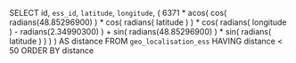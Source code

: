 SELECT id, `ess_id`, `latitude`, `longitude`, ( 6371 * acos( cos( radians(48.85296900) ) * cos( radians( latitude ) ) * cos( radians( longitude ) - radians(2.34990300) ) + sin( radians(48.85296900) ) * sin( radians( latitude ) ) ) ) AS distance FROM `geo_localisation_ess` HAVING distance < 50 ORDER BY distance
